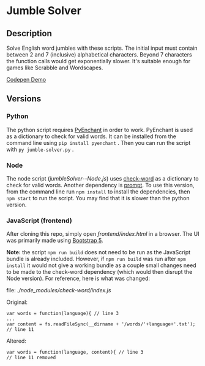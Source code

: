 # Jumble Solver

## Description
Solve English word jumbles with these scripts. The initial input must contain between 2 and 7 (inclusive) alphabetical characters. Beyond 7 characters the function calls would get exponentially slower. It's suitable enough for games like Scrabble and Wordscapes.

[Codepen Demo](https://codepen.io/steve-dave108/pen/WNzrJjx)

## Versions

### Python
The python script requires [PyEnchant](https://pypi.org/project/pyenchant/) in order to work. PyEnchant is used as a dictionary to check for valid words. It can be installed from the command line using `pip install pyenchant` . Then you can run the script with `py jumble-solver.py` .

### Node
The node script (*jumbleSolver--Node.js*) uses [check-word](https://www.npmjs.com/package/check-word) as a dictionary to check for valid words. Another dependency is [prompt](https://www.npmjs.com/package/prompt). To use this version, from the command line run `npm install` to install the dependencies, then `npm start` to run the script. You may find that it is slower than the python version.

### JavaScript (frontend)
After cloning this repo, simply open *frontend/index.html* in a browser. The UI was primarily made using [Bootstrap 5](https://getbootstrap.com/docs/5.0/getting-started/introduction/).

**Note:** the script `npm run build` does not need to be run as the JavaScript bundle is already included. However, if `npm run build` was run after `npm install` it would not give a working bundle as a couple small changes need to be made to the check-word dependency (which would then disrupt the Node version). For reference, here is what was changed:

file: *./node_modules/check-word/index.js*

Original:
```
var words = function(language){ // line 3
...
var content = fs.readFileSync(__dirname + '/words/'+language+'.txt'); // line 11
```
Altered:
```
var words = function(language, content){ // line 3
// line 11 removed
```